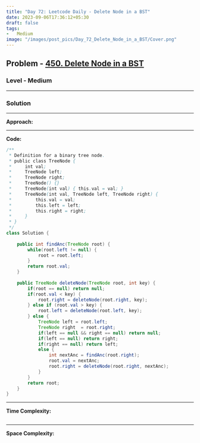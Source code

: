 ```yaml
---
title: "Day 72: Leetcode Daily - Delete Node in a BST"
date: 2023-09-06T17:36:12+05:30
draft: false
tags:
-   Medium
image: "/images/post_pics/Day_72_Delete_Node_in_a_BST/Cover.png"
---
```



## Problem - [450. Delete Node in a BST](https://leetcode.com/problems/delete-node-in-a-bst/)

### Level - Medium
---

### Solution

---
**Approach:**


---

**Code:**

```java
/**
 * Definition for a binary tree node.
 * public class TreeNode {
 *     int val;
 *     TreeNode left;
 *     TreeNode right;
 *     TreeNode() {}
 *     TreeNode(int val) { this.val = val; }
 *     TreeNode(int val, TreeNode left, TreeNode right) {
 *         this.val = val;
 *         this.left = left;
 *         this.right = right;
 *     }
 * }
 */
class Solution {
    
    public int findAnc(TreeNode root) {
        while(root.left != null) {
            root = root.left;
        }
        return root.val;
    }
    
    public TreeNode deleteNode(TreeNode root, int key) {
        if(root == null) return null;
        if(root.val < key) {
            root.right = deleteNode(root.right, key);
        } else if (root.val > key) {
            root.left = deleteNode(root.left, key);
        } else {
            TreeNode left = root.left;
            TreeNode right  = root.right;
            if(left == null && right == null) return null;
            if(left == null) return right;
            if(right == null) return left;
            else {
                int nextAnc = findAnc(root.right);
                root.val = nextAnc;
                root.right = deleteNode(root.right, nextAnc);
            }
        }
        return root;
    }
}

```
---

**Time Complexity:**
```

```

---

**Space Complexity:**
```

```


